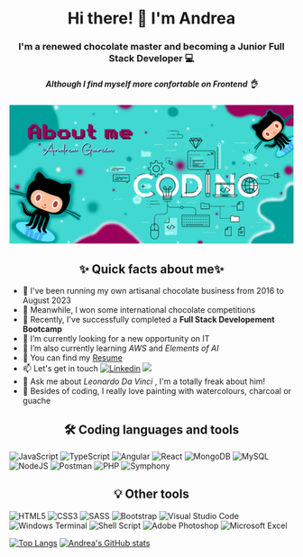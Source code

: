 <div align="center">
  <h1> Hi there! 👋 I'm Andrea </h1>
  <h3> I'm a renewed chocolate master and becoming a Junior Full Stack Developer 💻 </h3>
  <h5> Although I find myself more confortable on Frontend 👌</h5>
</div>
<img src="https://github.com/Andrea-GV/Andrea-GV/blob/main/Banner%20Andreav5.jpg" style="max-width: 100%">

<div >
  <h2 align="center">✨ Quick facts about me✨</h2>
  <ul>
    <li> 🍫 I've been running my own artisanal chocolate business from 2016 to August 2023 </li>
    <li> 🥇 Meanwhile, I won some international chocolate competitions </li>
    <li> 📝 Recently, I've successfully completed a <b> Full Stack Developement Bootcamp </b> </li>
    <li> 🔭 I’m currently looking for a new opportunity on IT </li>
    <li> 🌱 I’m also currently learning <i> AWS </i> and <i> Elements of AI </i> </li>
    <li> 📝 You can find my <a href="https://drive.google.com/file/d/13DbwGqERIO3Sjv6mC0CYEoDdf2i3RqBm/view?usp=drive_link" alt="Resume"> Resume </a> </li>
    <li> 📫 Let's get in touch <a target="_blank" href="https://www.linkedin.com/in/andrea-garcia-valverde/" rel="follow"><img     src="https://camo.githubusercontent.com/591c02e8ff595d43e0b35b1b29aed639a7154b959cd8f8c854b9e176d885b094/68747470733a2f2f696d672e736869656c64732e696f2f62616467652f4c696e6b6564496e2d3030373742353f7374796c653d666f722d7468652d6261646765266c6f676f3d6c696e6b6564696e266c6f676f436f6c6f723d7768697465" alt="Linkedin" data-canonical-src="https://img.shields.io/badge/LinkedIn-0077B5?style=for-the-badge&amp;logo=linkedin&amp;logoColor=white" style="width: 10%;"></a> 
      <a target="_blank" href="https://github.com/Andrea-GV" rel="follow"><img src="https://img.shields.io/badge/github-%23121011.svg?style=for-the-badge&logo=github&logoColor=white"></a></li>
    <li> 💬 Ask me about <i> Leonardo Da Vinci </i>, I'm a totally freak about him! </li>
    <li> 🎨 Besides of coding, I really love painting with watercolours, charcoal or guache </li>
  </ul>
</div>

<h2 align="center"> 🛠️ Coding languages and tools </h2>

![JavaScript](https://img.shields.io/badge/javascript-%23323330.svg?style=for-the-badge&logo=javascript&logoColor=%23F7DF1E)
![TypeScript](https://img.shields.io/badge/typescript-%23007ACC.svg?style=for-the-badge&logo=typescript&logoColor=white)
![Angular](https://img.shields.io/badge/angular-%23DD0031.svg?style=for-the-badge&logo=angular&logoColor=white)
![React](https://img.shields.io/badge/react-%2320232a.svg?style=for-the-badge&logo=react&logoColor=%2361DAFB)
![MongoDB](https://img.shields.io/badge/MongoDB-%234ea94b.svg?style=for-the-badge&logo=mongodb&logoColor=white)
![MySQL](https://img.shields.io/badge/mysql-4479A1.svg?style=for-the-badge&logo=mysql&logoColor=white) 
![NodeJS](https://img.shields.io/badge/node.js-6DA55F?style=for-the-badge&logo=node.js&logoColor=white)
![Postman](https://img.shields.io/badge/Postman-FF6C37?style=for-the-badge&logo=postman&logoColor=white)
![PHP](https://img.shields.io/badge/php-%23777BB4.svg?style=for-the-badge&logo=php&logoColor=white)
![Symphony](https://img.shields.io/badge/symfony-%23000000.svg?style=for-the-badge&logo=symfony&logoColor=white)

<h2 align="center"> 💡 Other tools </h2>


![HTML5](https://img.shields.io/badge/html5-%23E34F26.svg?style=for-the-badge&logo=html5&logoColor=white)
![CSS3](https://img.shields.io/badge/css3-%231572B6.svg?style=for-the-badge&logo=css3&logoColor=white)
![SASS](https://img.shields.io/badge/SASS-hotpink.svg?style=for-the-badge&logo=SASS&logoColor=white)
![Bootstrap](https://img.shields.io/badge/bootstrap-%238511FA.svg?style=for-the-badge&logo=bootstrap&logoColor=white)
![Visual Studio Code](https://img.shields.io/badge/Visual%20Studio%20Code-0078d7.svg?style=for-the-badge&logo=visual-studio-code&logoColor=white)
![Windows Terminal](https://img.shields.io/badge/Windows%20Terminal-%234D4D4D.svg?style=for-the-badge&logo=windows-terminal&logoColor=white)
![Shell Script](https://img.shields.io/badge/shell_script-%23121011.svg?style=for-the-badge&logo=gnu-bash&logoColor=white)
![Adobe Photoshop](https://img.shields.io/badge/adobe%20photoshop-%2331A8FF.svg?style=for-the-badge&logo=adobe%20photoshop&logoColor=white)
![Microsoft Excel](https://img.shields.io/badge/Microsoft_Excel-217346?style=for-the-badge&logo=microsoft-excel&logoColor=white)

[![Top Langs](https://github-readme-stats.vercel.app/api/top-langs/?username=Andrea-GV&layout=donut&size_weight=0.5&count_weight=0.5&langs_count=8&theme=transparent)](https://github.com/Andrea-GV)
[![Andrea's GitHub stats](https://github-readme-stats.vercel.app/api?username=Andrea-GV&theme=transparent)](https://github.com/Andrea-GV)
